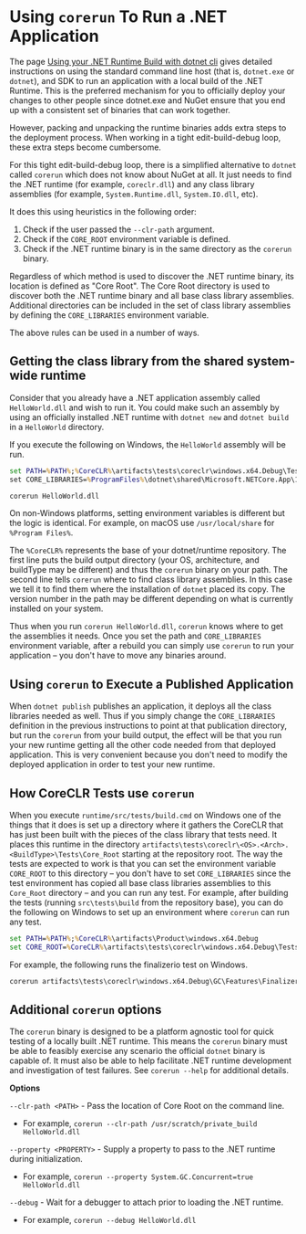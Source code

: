 
# Using `corerun` To Run a .NET Application

The page [Using your .NET Runtime Build with dotnet cli](../using-dotnet-cli.md) gives detailed instructions on using the standard
command line host (that is, `dotnet.exe` or `dotnet`), and SDK to run an application with a local build of the
.NET Runtime. This is the preferred mechanism for you to officially deploy
your changes to other people since dotnet.exe and NuGet ensure that you end up with a consistent
set of binaries that can work together.

However, packing and unpacking the runtime binaries adds extra steps to the deployment process. When
working in a tight edit-build-debug loop, these extra steps become cumbersome.

For this tight edit-build-debug loop, there is a simplified alternative to `dotnet` called `corerun` which
does not know about NuGet at all. It just needs to find the .NET runtime (for example, `coreclr.dll`)
and any class library assemblies (for example, `System.Runtime.dll`, `System.IO.dll`, etc).

It does this using heuristics in the following order:

1. Check if the user passed the `--clr-path` argument.
1. Check if the `CORE_ROOT` environment variable is defined.
1. Check if the .NET runtime binary is in the same directory as the `corerun` binary.

Regardless of which method is used to discover the .NET runtime binary, its location is defined as "Core Root".
The Core Root directory is used to discover both the .NET runtime binary and all base class library
assemblies. Additional directories can be included in the set of class library assemblies by defining the
`CORE_LIBRARIES` environment variable.

The above rules can be used in a number of ways.

## Getting the class library from the shared system-wide runtime

Consider that you already have a .NET application assembly called `HelloWorld.dll` and wish to run it.
You could make such an assembly by using an officially installed .NET runtime with `dotnet new` and `dotnet build` in a `HelloWorld` directory.

If you execute the following on Windows, the `HelloWorld` assembly will be run.

```cmd
set PATH=%PATH%;%CoreCLR%\artifacts\tests\coreclr\windows.x64.Debug\Tests\Core_Root\
set CORE_LIBRARIES=%ProgramFiles%\dotnet\shared\Microsoft.NETCore.App\1.0.0

corerun HelloWorld.dll
```

On non-Windows platforms, setting environment variables is different but the logic is identical. For example, on macOS use `/usr/local/share` for `%Program Files%`.

The `%CoreCLR%` represents the base of your dotnet/runtime repository. The first line puts the build output directory
(your OS, architecture, and buildType may be different) and thus the `corerun` binary on your path.
The second line tells `corerun` where to find class library assemblies. In this case we tell it to find them where
the installation of `dotnet` placed its copy. The version number in the path may be different depending on what
is currently installed on your system.

Thus when you run `corerun HelloWorld.dll`, `corerun` knows where to get the assemblies it needs.
Once you set the path and `CORE_LIBRARIES` environment variable, after a rebuild you can simply use
`corerun` to run your application &ndash; you don't have to move any binaries around.

## Using `corerun` to Execute a Published Application

When `dotnet publish` publishes an application, it deploys all the class libraries needed as well.
Thus if you simply change the `CORE_LIBRARIES` definition in the previous instructions to point at
that publication directory, but run the `corerun` from your build output, the effect will be that you
run your new runtime getting all the other code needed from that deployed application. This is
very convenient because you don't need to modify the deployed application in order to test
your new runtime.

## How CoreCLR Tests use `corerun`

When you execute `runtime/src/tests/build.cmd` on Windows one of the things that it does is set up a directory where it
gathers the CoreCLR that has just been built with the pieces of the class library that tests need.
It places this runtime in the directory
`artifacts\tests\coreclr\<OS>.<Arch>.<BuildType>\Tests\Core_Root`
 starting at the repository root. The way the tests are expected to work is that you can set the environment
variable `CORE_ROOT` to this directory &ndash; you don't have to set `CORE_LIBRARIES` since the test environment has copied all base class libraries assemblies to this `Core_Root` directory &ndash; and you can run any test. For example, after building the tests
(running `src\tests\build` from the repository base), you can do the following on Windows to set up an environment where `corerun` can run any test.

```cmd
set PATH=%PATH%;%CoreCLR%\artifacts\Product\windows.x64.Debug
set CORE_ROOT=%CoreCLR%\artifacts\tests\coreclr\windows.x64.Debug\Tests\Core_Root
```
For example, the following runs the finalizerio test on Windows.

```cmd
corerun artifacts\tests\coreclr\windows.x64.Debug\GC\Features\Finalizer\finalizeio\finalizeio\finalizeio.dll
```

## Additional `corerun` options

The `corerun` binary is designed to be a platform agnostic tool for quick testing of a locally built .NET runtime.
This means the `corerun` binary must be able to feasibly exercise any scenario the official `dotnet` binary is capable
of. It must also be able to help facilitate .NET runtime development and investigation of test failures.
See `corerun --help` for additional details.

**Options**

`--clr-path <PATH>` - Pass the location of Core Root on the command line.
- For example, `corerun --clr-path /usr/scratch/private_build HelloWorld.dll`

`--property <PROPERTY>` - Supply a property to pass to the .NET runtime during initialization.
- For example, `corerun --property System.GC.Concurrent=true HelloWorld.dll`

`--debug` - Wait for a debugger to attach prior to loading the .NET runtime.
- For example, `corerun --debug HelloWorld.dll`
